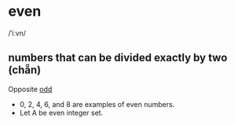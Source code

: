 # even

/ˈiːvn/

## numbers that can be divided exactly by two (chẵn)

Opposite [odd](odd-adj.md#numbers-that-can-not-be-divided-exactly-by-the-number-two-lẻ)

- 0, 2, 4, 6, and 8 are examples of even numbers.
- Let A be even integer set.